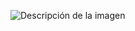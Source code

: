 ![Descripción de la imagen](https://github.com/WilliamDelCid/prueba-tecnica-integra/blob/master/assets/img/inicio-laptop.png)
